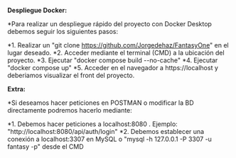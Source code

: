 **Despliegue Docker:**

*Para realizar un despliegue rápido del proyecto con Docker Desktop debemos seguir los siguientes pasos: 

*1. Realizar un "git clone https://github.com/Jorgedehaz/FantasyOne" en el lugar deseado.
*2. Acceder mediante el terminal (CMD) a la ubicación del proyecto.
*3. Ejecutar "docker compose build --no-cache" 
*4. Ejecutar "docker compose up"
*5. Acceder en el navegador a https://localhost y deberiamos visualizar el front del proyecto.

**Extra:**

*Si deseamos hacer peticiones en POSTMAN o modificar la BD directamente podremos hacerlo mediante:

*1. Debemos hacer peticiones a localhost:8080 . Ejemplo: "http://localhost:8080/api/auth/login"
*2. Debemos establecer una conexión a localhost:3307 en MySQL o "mysql -h 127.0.0.1 -P 3307 -u fantasy -p" desde el CMD
